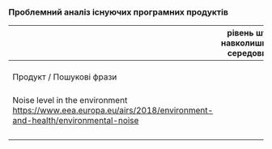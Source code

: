 ### Проблемний аналіз існуючих програмних продуктів ###
|   | рівень шуму навколишнього середовища|стан фізичного здоров'я |професійне спілкування |Тип ліцензії| Примітка |
|-------------|-------------|-------------|-------------|-------------|-------------|
|Продукт / Пошукові фрази             |             |software physical health            |             |             |             |
| Noise level in the environment https://www.eea.europa.eu/airs/2018/environment-and-health/environmental-noise
|             |             |             |             |             |
|             |             |             |             |             |             |
|             |             |             |             |             |             |
|             |             |             |             |             |             |
